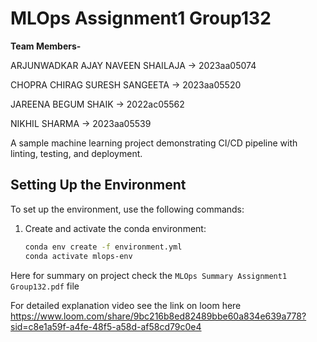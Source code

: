 # MLOps Assignment1 Group132

**Team Members-**

ARJUNWADKAR AJAY NAVEEN SHAILAJA → 2023aa05074

CHOPRA CHIRAG SURESH SANGEETA → 2023aa05520

JAREENA BEGUM SHAIK → 2022ac05562

NIKHIL SHARMA → 2023aa05539

A sample machine learning project demonstrating CI/CD pipeline with linting, testing, and deployment.

## Setting Up the Environment

To set up the environment, use the following commands:

1. Create and activate the conda environment:
   ```bash
   conda env create -f environment.yml
   conda activate mlops-env


Here for summary on project check the `MLOps Summary Assignment1 Group132.pdf` file

For detailed explanation video see the link on loom here
https://www.loom.com/share/9bc216b8ed82489bbe60a834e639a778?sid=c8e1a59f-a4fe-48f5-a58d-af58cd79c0e4

